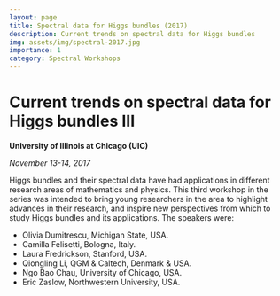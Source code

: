 ```yaml
---
layout: page
title: Spectral data for Higgs bundles (2017)
description: Current trends on spectral data for Higgs bundles
img: assets/img/spectral-2017.jpg
importance: 1
category: Spectral Workshops
---
```


# Current trends on spectral data for Higgs bundles III

**University of Illinois at Chicago (UIC)**

*November 13-14, 2017*

Higgs bundles and their spectral data have had applications in different research areas of mathematics and physics. This third  workshop in the series was intended to bring young researchers in the area to highlight advances in their research, and inspire new perspectives from which to study Higgs bundles and its applications. The speakers were:

* Olivia Dumitrescu, Michigan State, USA.
* Camilla Felisetti, Bologna, Italy.
* Laura Fredrickson, Stanford, USA.
* Qiongling Li, QGM & Caltech, Denmark & USA.
* Ngo Bao Chau, University of Chicago, USA.
* Eric Zaslow, Northwestern University, USA.